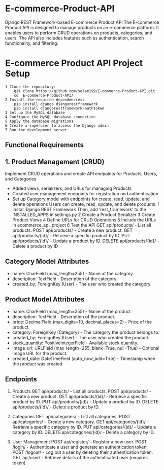 # E-commerce-Product-API
Django REST Framework-based E-commerce Product API
The E-commerce Product API is designed to manage products on an e-commerce platform. It enables users to perform CRUD operations on products, categories, and users. The API also includes features such as authentication, search functionality, and filtering.
# E-commerce Product API Project Setup
    1 Clone the repository:
        git clone https://github.com/selam199/E-commerce-Product-API.git
        cd  E-commerce-Product-API/
    2 Install the required dependencies:
        pip install django djangorestframework
        pip install djangorestframework-authtoken 
    3 Set up the MySQL database
    4 Configure the MySQL database connection
    5 Apply the database migrations
    6 Create a superuser to access the Django admin
    7 Run the development server
## Functional Requirements
## 1. Product Management (CRUD)
Implement CRUD operations and create API endpoints for Products, Users, and Categories
- Added views, serializers, and URLs for managing Products
- Created user management endpoints for registration and authentication
- Set up Category model with endpoints for create, read, update, and delete operations
   Users can create, read, update, and delete products. 
      1 Install Django REST Framework
          Then, add 'rest_framework' to the INSTALLED_APPS in settings.py
      2 Create a Product Serializer
      3 Create Product Views
      4 Define URLs for CRUD Operations
      5 Include the URLs in ecommerce_api_project
      6 Test the API
           GET api/products/ - List all products.
           POST api/products/ - Create a new product.
           GET api/products/{id}/ - Retrieve a specific product by ID.
           PUT api/products/{id}/ - Update a product by ID.
           DELETE api/products/{id}/ - Delete a product by ID
## Category Model Attributes        
- name: CharField (max_length=255) - Name of the category.
- description: TextField - Description of the category.
- created_by: ForeignKey (User) - The user who created the category.

## Product Model Attributes
- name: CharField (max_length=255) - Name of the product.
- description: TextField - Description of the product.
- price: DecimalField (max_digits=10, decimal_places=2) - Price of the product.
- category: ForeignKey (Category) - The category the product belongs to.
- created_by: ForeignKey (User) - The user who created the product.
- stock_quantity: PositiveIntegerField - Available stock quantity.
- image_url: URLField (max_length=255, blank=True, null=True) - Optional image URL for the product.
- created_date: DateTimeField (auto_now_add=True) - Timestamp when the product was created.
## Endpoints
1. Products
      GET api/products/ - List all products.
      POST api/products/ - Create a new product.
      GET api/products/{id}/ - Retrieve a specific product by ID.
      PUT api/products/{id}/ - Update a product by ID.
      DELETE api/products/{id}/ - Delete a product by ID.

2. Categories
      GET api/categories/ - List all categories.
      POST api/categories/ - Create a new category.
      GET api/categories/{id}/ - Retrieve a specific category by ID.
      PUT api/categories/{id}/ - Update a category by ID.
      DELETE api/categories/{id}/ - Delete a category by ID.

3. User Management
      POST api/register/ - Register a new user.
      POST /login/ - Authenticate a user and generate an authentication token.
      POST /logout/ - Log out a user by deleting their authentication token.
      GET api/user/ - Retrieve details of the authenticated user (requires token).
